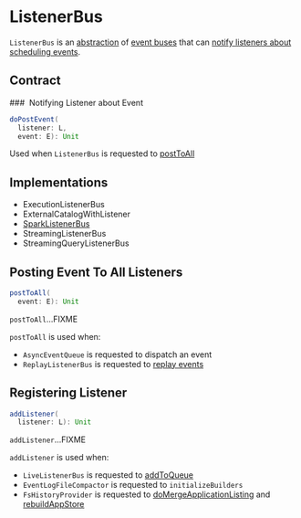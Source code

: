 # ListenerBus

`ListenerBus` is an [abstraction](#contract) of [event buses](#implementations) that can [notify listeners about scheduling events](#doPostEvent).

## Contract

### <span id="doPostEvent"> Notifying Listener about Event

```scala
doPostEvent(
  listener: L,
  event: E): Unit
```

Used when `ListenerBus` is requested to [postToAll](#postToAll)

## Implementations

* ExecutionListenerBus
* ExternalCatalogWithListener
* [SparkListenerBus](SparkListenerBus.md)
* StreamingListenerBus
* StreamingQueryListenerBus

## <span id="postToAll"> Posting Event To All Listeners

```scala
postToAll(
  event: E): Unit
```

`postToAll`...FIXME

`postToAll` is used when:

* `AsyncEventQueue` is requested to dispatch an event
* `ReplayListenerBus` is requested to [replay events](history-server/ReplayListenerBus.md#replay)

## <span id="addListener"> Registering Listener

```scala
addListener(
  listener: L): Unit
```

`addListener`...FIXME

`addListener` is used when:

* `LiveListenerBus` is requested to [addToQueue](scheduler/LiveListenerBus.md#addToQueue)
* `EventLogFileCompactor` is requested to `initializeBuilders`
* `FsHistoryProvider` is requested to [doMergeApplicationListing](history-server/FsHistoryProvider.md#doMergeApplicationListing) and [rebuildAppStore](history-server/FsHistoryProvider.md#rebuildAppStore)
